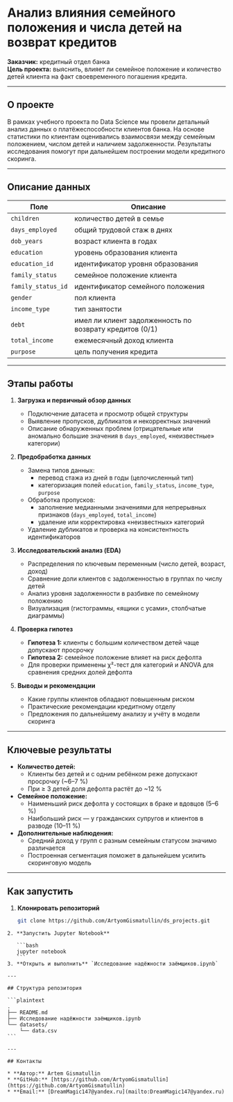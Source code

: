 # Анализ влияния семейного положения и числа детей на возврат кредитов

**Заказчик:** кредитный отдел банка  
**Цель проекта:** выяснить, влияет ли семейное положение и количество детей клиента на факт своевременного погашения кредита.  

---

## О проекте

В рамках учебного проекта по Data Science мы провели детальный анализ данных о платёжеспособности клиентов банка. На основе статистики по клиентам оценивались взаимосвязи между семейным положением, числом детей и наличием задолженности. Результаты исследования помогут при дальнейшем построении модели кредитного скоринга.

---

## Описание данных

| Поле               | Описание                                                       |
|--------------------|----------------------------------------------------------------|
| `children`         | количество детей в семье                                       |
| `days_employed`    | общий трудовой стаж в днях                                     |
| `dob_years`        | возраст клиента в годах                                        |
| `education`        | уровень образования клиента                                    |
| `education_id`     | идентификатор уровня образования                               |
| `family_status`    | семейное положение клиента                                     |
| `family_status_id` | идентификатор семейного положения                              |
| `gender`           | пол клиента                                                    |
| `income_type`      | тип занятости                                                  |
| `debt`             | имел ли клиент задолженность по возврату кредитов (0/1)        |
| `total_income`     | ежемесячный доход клиента                                      |
| `purpose`          | цель получения кредита                                         |

---

## Этапы работы

1. **Загрузка и первичный обзор данных**  
   - Подключение датасета и просмотр общей структуры  
   - Выявление пропусков, дубликатов и некорректных значений  
   - Описание обнаруженных проблем (отрицательные или аномально большие значения в `days_employed`, «неизвестные» категории)

2. **Предобработка данных**  
   - Замена типов данных:  
     - перевод стажа из дней в годы (целочисленный тип)  
     - категоризация полей `education`, `family_status`, `income_type`, `purpose`  
   - Обработка пропусков:  
     - заполнение медианными значениями для непрерывных признаков (`days_employed`, `total_income`)  
     - удаление или корректировка «неизвестных» категорий  
   - Удаление дубликатов и проверка на консистентность идентификаторов  

3. **Исследовательский анализ (EDA)**  
   - Распределения по ключевым переменным (число детей, возраст, доход)  
   - Сравнение доли клиентов с задолженностью в группах по числу детей  
   - Анализ уровня задолженности в разбивке по семейному положению  
   - Визуализация (гистограммы, «ящики с усами», столбчатые диаграммы)

4. **Проверка гипотез**  
   - **Гипотеза 1:** клиенты с большим количеством детей чаще допускают просрочку  
   - **Гипотеза 2:** семейное положение влияет на риск дефолта  
   - Для проверки применены χ²-тест для категорий и ANOVA для сравнения средних долей дефолта  

5. **Выводы и рекомендации**  
   - Какие группы клиентов обладают повышенным риском  
   - Практические рекомендации кредитному отделу  
   - Предложения по дальнейшему анализу и учёту в модели скоринга  

---

## Ключевые результаты

- **Количество детей:**
  - Клиенты без детей и с одним ребёнком реже допускают просрочку (~6–7 %)  
  - При ≥ 3 детей доля дефолта растёт до ~12 %  
- **Семейное положение:**
  - Наименьший риск дефолта у состоящих в браке и вдовцов (5–6 %)  
  - Наибольший риск — у гражданских супругов и клиентов в разводе (10–11 %)  
- **Дополнительные наблюдения:**
  - Средний доход у групп с разным семейным статусом значимо различается  
  - Построенная сегментация поможет в дальнейшем усилить скоринговую модель

---

## Как запустить

1. **Клонировать репозиторий**  
   ```bash
   git clone https://github.com/ArtyomGismatullin/ds_projects.git
````
2. **Запустить Jupyter Notebook**

   ```bash
   jupyter notebook
   ```
3. **Открыть и выполнить** `Исследование надёжности заёмщиков.ipynb`

---

## Структура репозитория

```plaintext
.
├── README.md
├── Исследование надёжности заёмщиков.ipynb
└── datasets/
    └── data.csv
```

---

## Контакты

* **Автор:** Artem Gismatullin
* **GitHub:** [https://github.com/ArtyomGismatullin](https://github.com/ArtyomGismatullin)
* **Email:** [DreamMagic147@yandex.ru](mailto:DreamMagic147@yandex.ru)


